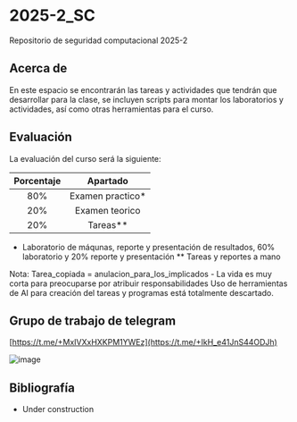 # 2025-2_SC
Repositorio de seguridad computacional 2025-2

## Acerca de
En este espacio se encontrarán las tareas y actividades que tendrán que desarrollar para la clase, se incluyen scripts para montar los laboratorios y actividades, así como otras herramientas para el curso.

## Evaluación
La evaluación del curso será la siguiente:

|  Porcentaje  |     Apartado     |
|:------------:|:----------------:|
|      80%     | Examen practico* |
|      20%     |  Examen teorico  |
|      20%     |      Tareas**    |

* Laboratorio de máqunas, reporte y presentación de resultados, 60% laboratorio y 20% reporte y presentación
** Tareas y reportes a mano
  
Nota: Tarea_copiada = anulacion_para_los_implicados - La vida es muy corta para preocuparse por atribuir responsabilidades
Uso de herramientas de AI para creación del tareas y programas está totalmente descartado.

## Grupo de trabajo de telegram
[https://t.me/+MxIVXxHXKPM1YWEz](https://t.me/+IkH_e41JnS44ODJh)

![image](https://github.com/user-attachments/assets/b368b203-ab62-4c56-848b-2c26be57414c)

## Bibliografía
* Under construction

